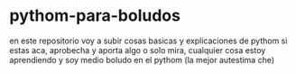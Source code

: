 # pythom-para-boludos

 en este repositorio voy a subir cosas basicas y explicaciones de pythom
 si estas aca, aprobecha y aporta algo o solo mira, cualquier cosa estoy aprendiendo y soy medio boludo en el pythom
 (la mejor autestima che)
